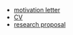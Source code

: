 * [motivation letter](https://demo.codimd.org/OrOMlgPmTKuaFTY9Ej_RGQ)
* [CV](https://demo.codimd.org/s_6EOnRQQwqb99BEvw1TeQ)
* [research proposal](https://demo.codimd.org/OrOMlgPmTKuaFTY9Ej_RGQ?both)

